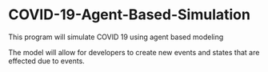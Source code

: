 # COVID-19-Agent-Based-Simulation
This program will simulate COVID 19 using agent based modeling

The model will allow for developers to create new events and states that are effected due to events.
